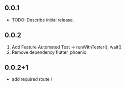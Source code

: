 ## 0.0.1

* TODO: Describe initial release.

## 0.0.2

1. Add Feature Automated Test -> runWithTester(), wait()
2. Remove dependency flutter_phoenix 

## 0.0.2+1

* add required route /